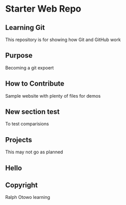 # Starter Web Repo
## Learning Git
This repository is for showing how Git and GitHub work

## Purpose
Becoming a git expoert

## How to Contribute 
Sample website with plenty of files for demos

## New section test
To test comparisions

## Projects
This may not go as planned

## Hello


## Copyright
Ralph Otowo learning

